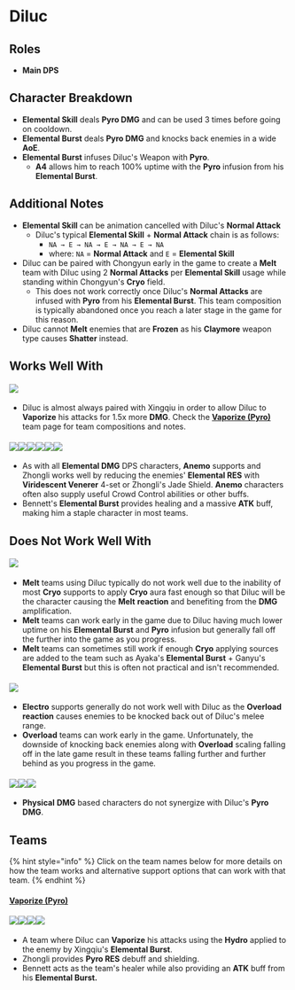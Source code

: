 # Diluc

## Roles

* **Main DPS**

## Character Breakdown

* **Elemental Skill** deals **Pyro DMG** and can be used 3 times before going on cooldown.
* **Elemental Burst** deals **Pyro DMG** and knocks back enemies in a wide **AoE**.
* **Elemental Burst** infuses Diluc's Weapon with **Pyro**.
  * **A4** allows him to reach 100% uptime with the **Pyro** infusion from his **Elemental Burst**.

## **Additional Notes**

* **Elemental Skill** can be animation cancelled with Diluc's **Normal Attack**
  * Diluc's typical **Elemental Skill** + **Normal Attack** chain is as follows:
    * `NA → E → NA → E → NA → E → NA`
    * where: `NA` = **Normal Attack** and `E` = **Elemental Skill**
* Diluc can be paired with Chongyun early in the game to create a **Melt** team with Diluc using 2 **Normal Attacks** per **Elemental Skill** usage while standing within Chongyun's **Cryo** field.
  * This does not work correctly once Diluc's **Normal Attacks** are infused with **Pyro** from his **Elemental Burst**. This team composition is typically abandoned once you reach a later stage in the game for this reason.
* Diluc cannot **Melt** enemies that are **Frozen** as his **Claymore** weapon type causes **Shatter** instead.

## Works Well With

#### ![](../../.gitbook/assets/ui\_avataricon\_xingqiu.png)

* Diluc is almost always paired with Xingqiu in order to allow Diluc to **Vaporize** his attacks for 1.5x more **DMG**. Check the [**Vaporize (Pyro)**](../../teams/reverse-vaporize.md) team page for team compositions and notes.

#### ![](../../.gitbook/assets/ui\_avataricon\_kazuha.png)![](../../.gitbook/assets/ui\_avataricon\_sucrose.png)![](../../.gitbook/assets/ui\_avataricon\_venti.png)![](../../.gitbook/assets/ui\_avataricon\_jean.png)![](../../.gitbook/assets/ui\_avataricon\_zhongli.png)![](../../.gitbook/assets/ui\_avataricon\_bennett.png)

* As with all **Elemental DMG** DPS characters, **Anemo** supports and Zhongli works well by reducing the enemies' **Elemental RES** with **Viridescent Venerer** 4-set or Zhongli's Jade Shield. **Anemo** characters often also supply useful Crowd Control abilities or other buffs.
* Bennett's **Elemental Burst** provides healing and a massive **ATK** buff, making him a staple character in most teams.

## Does Not Work Well With

#### ![](../../.gitbook/assets/ui\_icon\_cryo.webp)

* **Melt** teams using Diluc typically do not work well due to the inability of most **Cryo** supports to apply **Cryo** aura fast enough so that Diluc will be the character causing the **Melt** **reaction** and benefiting from the **DMG** amplification.
* **Melt** teams can work early in the game due to Diluc having much lower uptime on his **Elemental Burst** and **Pyro** infusion but generally fall off the further into the game as you progress.
* **Melt** teams can sometimes still work if enough **Cryo** applying sources are added to the team such as Ayaka's **Elemental Burst** + Ganyu's **Elemental Burst** but this is often not practical and isn't recommended.

#### ![](../../.gitbook/assets/ui\_icon\_electro.webp)

* **Electro** supports generally do not work well with Diluc as the **Overload** **reaction** causes enemies to be knocked back out of Diluc's melee range.
* **Overload** teams can work early in the game. Unfortunately, the downside of knocking back enemies along with **Overload** scaling falling off in the late game result in these teams falling further and further behind as you progress in the game.

#### ![](../../.gitbook/assets/ui\_avataricon\_eula.png)![](../../.gitbook/assets/ui\_avataricon\_razor.png)![](../../.gitbook/assets/ui\_avataricon\_xinyan.png)

* **Physical** **DMG** based characters do not synergize with Diluc's **Pyro** **DMG**.

## Teams

{% hint style="info" %}
Click on the team names below for more details on how the team works and alternative support options that can work with that team.
{% endhint %}

#### [Vaporize (Pyro)](../../teams/reverse-vaporize.md)

#### ![](../../.gitbook/assets/ui\_avataricon\_diluc.png)![](../../.gitbook/assets/ui\_avataricon\_xingqiu.png)![](../../.gitbook/assets/ui\_avataricon\_zhongli.png)![](../../.gitbook/assets/ui\_avataricon\_bennett.png)

* A team where Diluc can **Vaporize** his attacks using the **Hydro** applied to the enemy by Xingqiu's **Elemental Burst**.
* Zhongli provides **Pyro RES** debuff and shielding.
* Bennett acts as the team's healer while also providing an **ATK** buff from his **Elemental Burst.**
